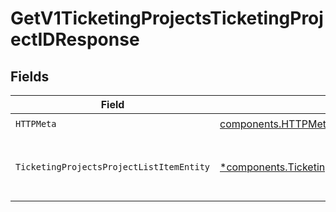 # GetV1TicketingProjectsTicketingProjectIDResponse


## Fields

| Field                                                                                                                   | Type                                                                                                                    | Required                                                                                                                | Description                                                                                                             |
| ----------------------------------------------------------------------------------------------------------------------- | ----------------------------------------------------------------------------------------------------------------------- | ----------------------------------------------------------------------------------------------------------------------- | ----------------------------------------------------------------------------------------------------------------------- |
| `HTTPMeta`                                                                                                              | [components.HTTPMetadata](../../models/components/httpmetadata.md)                                                      | :heavy_check_mark:                                                                                                      | N/A                                                                                                                     |
| `TicketingProjectsProjectListItemEntity`                                                                                | [*components.TicketingProjectsProjectListItemEntity](../../models/components/ticketingprojectsprojectlistitementity.md) | :heavy_minus_sign:                                                                                                      | Retrieve a single ticketing project by ID                                                                               |